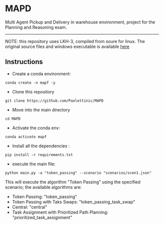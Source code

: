 # MAPD

Multi Agent Pickup and Delivery in warehouse environment, project for the Planning and Reasoning exam.

---
NOTE: this repository uses LKH-3, compiled from soure for linux. The original source files and windows executable is available
[here](http://webhotel4.ruc.dk/~keld/research/LKH-3/)
## Instructions
- Create a conda environment:
```shell
conda create -n mapf -y
```
- Clone this repository
```shell
git clone https://github.com/Paolettinic/MAPD
```
- Move into the main directory
```shell
cd MAPD
```
- Activate the conda env:
```shell
conda activate mapf
```
- Install all the dependencies :
```shell
pip install -r requirements.txt
```
- execute the main file:
```shell
python main.py -a "token_passing" --scenario "scenarios/scen1.json"
```
This will execute the algorithm "Token Passing" using the specified scenario; the available algorithms are:
- Token Passing: "token_passing"
- Token Passing with Taks Swaps:  "token_passing_task_swap"
- Central:  "central" 
- Task Assignment with Prioritized Path Planning:  "prioritized_task_assignment"

